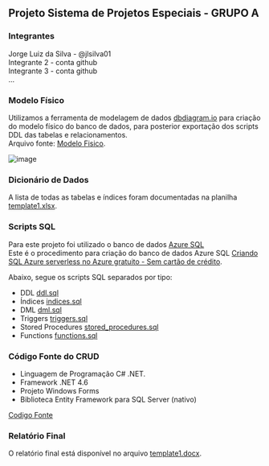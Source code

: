 ## Projeto Sistema de Projetos Especiais - GRUPO A

### Integrantes
Jorge Luiz da Silva - @jlsilva01<br>
Integrante 2 - conta github<br>
Integrante 3 - conta github<br>
...

### Modelo Físico
Utilizamos a ferramenta de modelagem de dados [dbdiagram.io](https://dbdiagram.io/) para criação do modelo físico do banco de dados, para posterior exportação dos scripts DDL das tabelas e relacionamentos.<br>
Arquivo fonte: [Modelo Fisico](https://dbdiagram.io/d/6561325e3be1495787b1c71a).<br>

![image](https://github.com/jlsilva01/projeto_final_bd2_satc_2023/assets/484662/1fefa9fd-868c-4209-8cc5-d32cd73fa46d)
  
### Dicionário de Dados
A lista de todas as tabelas e índices foram documentadas na planilha [template1.xlsx](dicionario_dados/template1.xlsx).

### Scripts SQL
Para este projeto foi utilizado o banco de dados [Azure SQL](https://azure.microsoft.com/pt-br/products/azure-sql/database) <br>
Este é o procedimento para criação do banco de dados Azure SQL [Criando SQL Azure serverless no Azure gratuito - Sem cartão de crédito](https://github.com/jlsilva01/sql-azure-satc).

Abaixo, segue os scripts SQL separados por tipo:
+ DDL [ddl.sql](scripts_sql/ddl.sql)
+ Índices [indices.sql](scripts_sql/indices.sql)
+ DML [dml.sql](scripts_sql/dml.sql)
+ Triggers [triggers.sql](scripts_sql/triggers.sql)
+ Stored Procedures [stored_procedures.sql](scripts_sql/stored_procedures.sql)
+ Functions [functions.sql](scripts_sql/functions.sql)

### Código Fonte do CRUD
- Linguagem de Programação C# .NET.<br>
- Framework .NET 4.6
- Projeto Windows Forms
- Biblioteca Entity Framework para SQL Server (nativo)

[Codigo Fonte](fonte/)

### Relatório Final
O relatório final está disponível no arquivo [template1.docx](relatorio/template1.docx).
